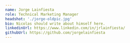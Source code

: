 ```yaml
---
name: Jorge Lainfiesta
role: Technical Marketing Manager
headshot: './jorge-oldpic.jpg'
bio: Nicolas should write about himself here.
linkedinUrl: https://www.linkedin.com/in/jrlainfiesta/
githubUrl: https://github.com/jorgelainfiesta
---
```

